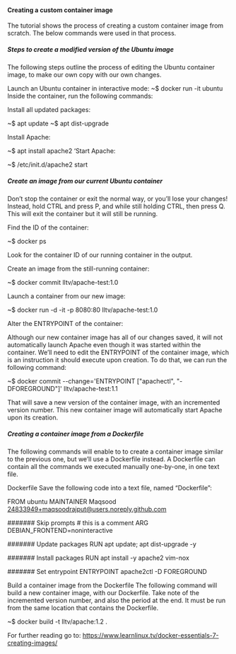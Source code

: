 #### Creating a custom container image

The tutorial shows the process of creating a custom container image from scratch. The below commands were used in that process.

##### Steps to create a modified version of the Ubuntu image

The following steps outline the process of editing the Ubuntu container image, to make our own copy with our own changes.

Launch an Ubuntu container in interactive mode:
~$ docker run -it ubuntu
Inside the container, run the following commands:

Install all updated packages:

~$ apt update
~$ apt dist-upgrade

Install Apache:

~$ apt install apache2
‘Start Apache:

~$ /etc/init.d/apache2 start


##### Create an image from our current Ubuntu container

Don’t stop the container or exit the normal way, or you’ll lose your changes! Instead, hold CTRL and press P, and while still holding CTRL, then press Q. This will exit the container but it will still be running.

Find the ID of the container:

~$ docker ps

Look for the container ID of our running container in the output.

Create an image from the still-running container:

~$ docker commit <ID> lltv/apache-test:1.0

Launch a container from our new image:

~$ docker run -d -it -p 8080:80 lltv/apache-test:1.0

Alter the ENTRYPOINT of the container:

Although our new container image has all of our changes saved, it will not automatically launch Apache even though it was started within the container. We’ll need to edit the ENTRYPOINT of the container image, which is an instruction it should execute upon creation. To do that, we can run the following command:

~$ docker commit --change='ENTRYPOINT ["apachectl", "-DFOREGROUND"]' <ID> lltv/apache-test:1.1

That will save a new version of the container image, with an incremented version number. This new container image will automatically start Apache upon its creation.

##### Creating a container image from a Dockerfile

The following commands will enable to to create a container image similar to the previous one, but we’ll use a Dockerfile instead. A Dockerfile can contain all the commands we executed manually one-by-one, in one text file.

Dockerfile
Save the following code into a text file, named “Dockerfile”:

 FROM ubuntu
 MAINTAINER Maqsood 24833949+maqsoodrajput@users.noreply.github.com
 
 ####### Skip prompts # this is a comment
 ARG DEBIAN_FRONTEND=noninteractive
 
 ####### Update packages
 RUN apt update; apt dist-upgrade -y
 
 ####### Install packages
 RUN apt install -y apache2 vim-nox
 
 ####### Set entrypoint
 ENTRYPOINT apache2ctl -D FOREGROUND

Build a container image from the Dockerfile
The following command will build a new container image, with our Dockerfile. Take note of the incremented version number, and also the period at the end. It must be run from the same location that contains the Dockerfile.

~$ docker build -t lltv/apache:1.2 .

For further reading go to: https://www.learnlinux.tv/docker-essentials-7-creating-images/





































